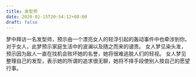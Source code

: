 ```yaml
---
title: 发型师
date: 2020-02-15T20:54:12+08:00
draft: false
---
```


梦中拜访一名发型师，预示由一个漂亮女人的轻浮引起的轰动事件中也牵涉到你。
对于女人，此梦预示家庭生活中的波澜以及随之而来的谴责。
女人梦见染头发，预示因为敌人一直在找机会败坏她的名誉，她将很难逃脱人们的轻视。
女人梦见整理自己的发型，表示她的所谓的追求很无聊，她将不择手段使别人按自己的愿望行事。
